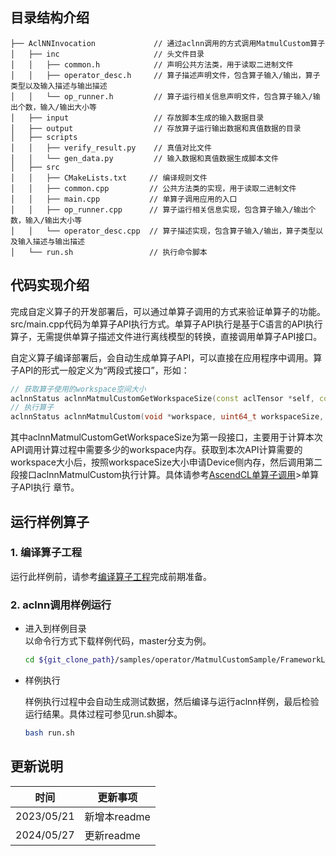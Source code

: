 ## 目录结构介绍
```
├── AclNNInvocation             // 通过aclnn调用的方式调用MatmulCustom算子
│   ├── inc                     // 头文件目录
│   │   ├── common.h            // 声明公共方法类，用于读取二进制文件
│   │   ├── operator_desc.h     // 算子描述声明文件，包含算子输入/输出，算子类型以及输入描述与输出描述
│   │   └── op_runner.h         // 算子运行相关信息声明文件，包含算子输入/输出个数，输入/输出大小等
│   ├── input                   // 存放脚本生成的输入数据目录
│   ├── output                  // 存放算子运行输出数据和真值数据的目录
│   ├── scripts
│   │   ├── verify_result.py    // 真值对比文件
│   │   └── gen_data.py         // 输入数据和真值数据生成脚本文件
│   ├── src
│   │   ├── CMakeLists.txt     // 编译规则文件
│   │   ├── common.cpp         // 公共方法类的实现，用于读取二进制文件
│   │   ├── main.cpp           // 单算子调用应用的入口
│   │   ├── op_runner.cpp      // 算子运行相关信息实现，包含算子输入/输出个数，输入/输出大小等
│   │   └── operator_desc.cpp  // 算子描述实现，包含算子输入/输出，算子类型以及输入描述与输出描述
│   └── run.sh                 // 执行命令脚本
```

## 代码实现介绍
完成自定义算子的开发部署后，可以通过单算子调用的方式来验证单算子的功能。src/main.cpp代码为单算子API执行方式。单算子API执行是基于C语言的API执行算子，无需提供单算子描述文件进行离线模型的转换，直接调用单算子API接口。

自定义算子编译部署后，会自动生成单算子API，可以直接在应用程序中调用。算子API的形式一般定义为“两段式接口”，形如：

```cpp
// 获取算子使用的workspace空间大小
aclnnStatus aclnnMatmulCustomGetWorkspaceSize(const aclTensor *self, const aclScalar *negativeSlope, aclTensor *out, uint64_t *workspaceSize, aclOpExecutor **executor);
// 执行算子
aclnnStatus aclnnMatmulCustom(void *workspace, uint64_t workspaceSize, aclOpExecutor *executor, aclrtStream stream);
```
其中aclnnMatmulCustomGetWorkspaceSize为第一段接口，主要用于计算本次API调用计算过程中需要多少的workspace内存。获取到本次API计算需要的workspace大小后，按照workspaceSize大小申请Device侧内存，然后调用第二段接口aclnnMatmulCustom执行计算。具体请参考[AscendCL单算子调用](https://hiascend.com/document/redirect/CannCommunityAscendCInVorkSingleOp)>单算子API执行 章节。

## 运行样例算子
### 1. 编译算子工程
运行此样例前，请参考[编译算子工程](../README.md#compileop)完成前期准备。
### 2. aclnn调用样例运行
  - 进入到样例目录   
    以命令行方式下载样例代码，master分支为例。
    ```bash
    cd ${git_clone_path}/samples/operator/MatmulCustomSample/FrameworkLaunch/AclNNInvocation
    ```

  - 样例执行

    样例执行过程中会自动生成测试数据，然后编译与运行aclnn样例，最后检验运行结果。具体过程可参见run.sh脚本。
    ```bash
    bash run.sh
    ```

## 更新说明
| 时间       | 更新事项     |
| ---------- | ------------ |
| 2023/05/21 | 新增本readme |
| 2024/05/27 | 更新readme   |